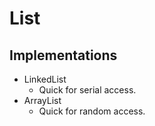 # List

## Implementations
- LinkedList
  - Quick for serial access.
- ArrayList
  - Quick for random access.